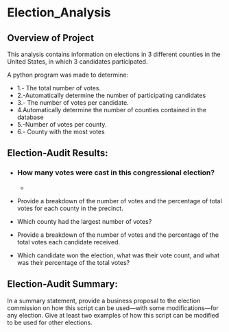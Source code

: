 # Election_Analysis

## Overview of Project
This analysis contains information on elections in 3 different counties in the United States, in which 3 candidates participated.

A python program was made to determine:
* 1.- The total number of votes.
* 2.-Automatically determine the number of participating candidates
* 3.- The number of votes per candidate.
* 4.Automatically determine the number of counties contained in the database
* 5.-Number of votes per county.
* 6.- County with the most votes

## Election-Audit Results: 
*  ### How many votes were cast in this congressional election?
    - 

*  Provide a breakdown of the number of votes and the percentage of total votes for each county in the precinct.
*  Which county had the largest number of votes?
*  Provide a breakdown of the number of votes and the percentage of the total votes each candidate received. 
*  Which candidate won the election, what was their vote count, and what was their percentage of the total votes?

## Election-Audit Summary: 

In a summary statement, provide a business proposal to the election commission on how this script can be used—with some modifications—for any election. Give at least two examples of how this script can be modified to be used for other elections.